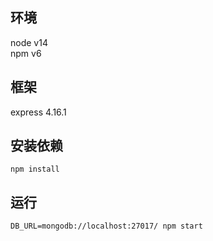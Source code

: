 ## 环境
node v14  
npm v6


## 框架
express 4.16.1

## 安装依赖
```
npm install
```

## 运行
```
DB_URL=mongodb://localhost:27017/ npm start
```
  